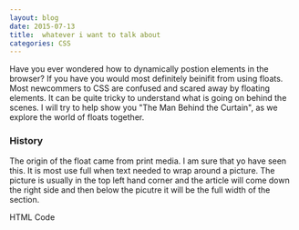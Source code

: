 ```yaml
---
layout: blog
date: 2015-07-13
title:  whatever i want to talk about
categories: CSS
---
```


Have you ever wondered how to dynamically postion elements in the browser? If you have you would most definitely beinifit from using floats. 
Most newcommers to CSS are confused and scared away by floating elements. It can be quite tricky to understand what is going on behind the scenes.
I will try to help show you "The Man Behind the Curtain", as we explore the world of floats together. 

<!--more-->

### History

The origin of the float came from print media. I am sure that yo have seen this. It is most use full when text needed to wrap around a picture. The picture is usually in the top left hand corner and the article will come down the right side and then below the picutre it will be the full width of the section. 




HTML Code
